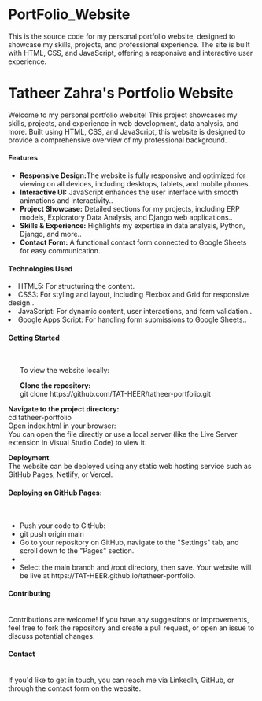 # PortFolio_Website
This is the source code for my personal portfolio website, designed to showcase my skills, projects, and professional experience. The site is built with HTML, CSS, and JavaScript, offering a responsive and interactive user experience.
<h1>Tatheer Zahra's Portfolio Website</h1>
Welcome to my personal portfolio website! This project showcases my skills, projects, and experience in web development, data analysis, and more. Built using HTML, CSS, and JavaScript, this website is designed to provide a comprehensive overview of my professional background.
<h4>Features</h4>
<ul>
 <li><b>Responsive Design:</b>The website is fully responsive and optimized for viewing on all devices, including desktops, tablets, and mobile phones.<br></li>
  <li><b>Interactive UI:</b> JavaScript enhances the user interface with smooth animations and interactivity..<br></li>
 <li><b>Project Showcase:</b> Detailed sections for my projects, including ERP models, Exploratory Data Analysis, and Django web applications..<br></li>
 <li><b>Skills & Experience:</b> Highlights my expertise in data analysis, Python, Django, and more..<br></li>
 <li><b>Contact Form:</b> A functional contact form connected to Google Sheets for easy communication..<br></li>

</ul>
  <h4>Technologies Used</h4>
  <ui>
  <li> HTML5: For structuring the content.<br></li>
   <li>CSS3: For styling and layout, including Flexbox and Grid for responsive design..<br></li>
    <li>JavaScript: For dynamic content, user interactions, and form validation..<br></li>
   <li>Google Apps Script: For handling form submissions to Google Sheets..<br>   </li>
  </ui>
<h4>Getting Started</h4><br>
<ul>To view the website locally:<br></ul>
<ul><b>Clone the repository:</b><br>
 git clone https://github.com/TAT-HEER/tatheer-portfolio.git<br>
</ul>
<b>Navigate to the project directory:</b><br>
cd tatheer-portfolio<br>
Open index.html in your browser:<br>
You can open the file directly or use a local server (like the Live Server extension in Visual Studio Code) to view it.<br>

<b>Deployment</b> <br>
The website can be deployed using any static web hosting service such as GitHub Pages, Netlify, or Vercel.<br>
<h4>Deploying on GitHub Pages:</h4><br>
<ul>
<li>Push your code to GitHub:</li>
<Li> git push origin main</li>
<li>Go to your repository on GitHub, navigate to the "Settings" tab, and scroll down to the "Pages" section.<br><li>

<li>Select the main branch and /root directory, then save. Your website will be live at https://TAT-HEER.github.io/tatheer-portfolio.</li>
</ul>
<h4>Contributing</h4><br>
Contributions are welcome! If you have any suggestions or improvements, feel free to fork the repository and create a pull request, or open an issue to discuss potential changes.<br>
<h4>Contact</h4>
<br>
If you'd like to get in touch, you can reach me via LinkedIn, GitHub, or through the contact form on the website.








